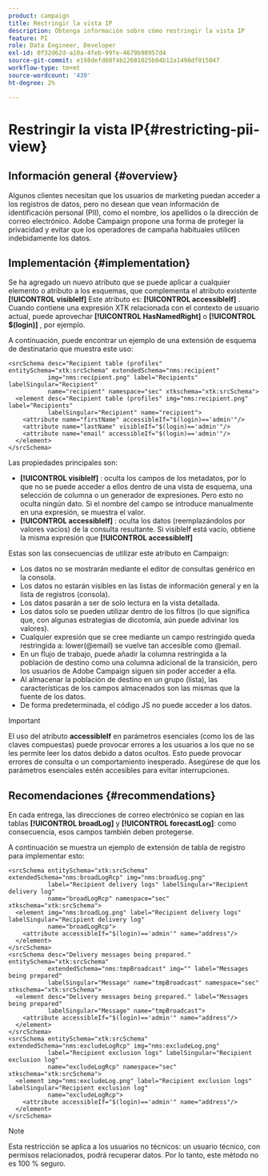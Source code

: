 ```yaml
---
product: campaign
title: Restringir la vista IP
description: Obtenga información sobre cómo restringir la vista IP
feature: PI
role: Data Engineer, Developer
exl-id: 0f32d62d-a10a-4feb-99fe-4679b98957d4
source-git-commit: e198defd60f4b12681025b04b12a1498df015047
workflow-type: tm+mt
source-wordcount: '439'
ht-degree: 2%

---
```


# Restringir la vista IP{#restricting-pii-view}

## Información general {#overview}

Algunos clientes necesitan que los usuarios de marketing puedan acceder a los registros de datos, pero no desean que vean información de identificación personal (PII), como el nombre, los apellidos o la dirección de correo electrónico. Adobe Campaign propone una forma de proteger la privacidad y evitar que los operadores de campaña habituales utilicen indebidamente los datos.

## Implementación {#implementation}

Se ha agregado un nuevo atributo que se puede aplicar a cualquier elemento o atributo a los esquemas, que complementa el atributo existente **[!UICONTROL visibleIf]** Este atributo es: **[!UICONTROL accessibleIf]** . Cuando contiene una expresión XTK relacionada con el contexto de usuario actual, puede aprovechar **[!UICONTROL HasNamedRight]** o **[!UICONTROL $(login)]** , por ejemplo.

A continuación, puede encontrar un ejemplo de una extensión de esquema de destinatario que muestra este uso:

```
<srcSchema desc="Recipient table (profiles" entitySchema="xtk:srcSchema" extendedSchema="nms:recipient"
           img="nms:recipient.png" label="Recipients" labelSingular="Recipient"
           name="recipient" namespace="sec" xtkschema="xtk:srcSchema">
  <element desc="Recipient table (profiles" img="nms:recipient.png" label="Recipients"
           labelSingular="Recipient" name="recipient">
    <attribute name="firstName" accessibleIf="$(login)=='admin'"/>
    <attribute name="lastName" visibleIf="$(login)=='admin'"/>
    <attribute name="email" accessibleIf="$(login)=='admin'"/>
  </element>
</srcSchema>
```

Las propiedades principales son:

* **[!UICONTROL visibleIf]** : oculta los campos de los metadatos, por lo que no se puede acceder a ellos dentro de una vista de esquema, una selección de columna o un generador de expresiones. Pero esto no oculta ningún dato. Si el nombre del campo se introduce manualmente en una expresión, se muestra el valor.
* **[!UICONTROL accessibleIf]** : oculta los datos (reemplazándolos por valores vacíos) de la consulta resultante. Si visibleIf está vacío, obtiene la misma expresión que **[!UICONTROL accessibleIf]**

Estas son las consecuencias de utilizar este atributo en Campaign:

* Los datos no se mostrarán mediante el editor de consultas genérico en la consola.
* Los datos no estarán visibles en las listas de información general y en la lista de registros (consola).
* Los datos pasarán a ser de solo lectura en la vista detallada.
* Los datos solo se pueden utilizar dentro de los filtros (lo que significa que, con algunas estrategias de dicotomía, aún puede adivinar los valores).
* Cualquier expresión que se cree mediante un campo restringido queda restringida a: lower(@email) se vuelve tan accesible como @email.
* En un flujo de trabajo, puede añadir la columna restringida a la población de destino como una columna adicional de la transición, pero los usuarios de Adobe Campaign siguen sin poder acceder a ella.
* Al almacenar la población de destino en un grupo (lista), las características de los campos almacenados son las mismas que la fuente de los datos.
* De forma predeterminada, el código JS no puede acceder a los datos.

>[!IMPORTANT]
>
>El uso del atributo **accessibleIf** en parámetros esenciales (como los de las claves compuestas) puede provocar errores a los usuarios a los que no se les permite leer los datos debido a datos ocultos. Esto puede provocar errores de consulta o un comportamiento inesperado. Asegúrese de que los parámetros esenciales estén accesibles para evitar interrupciones.

## Recomendaciones {#recommendations}

En cada entrega, las direcciones de correo electrónico se copian en las tablas **[!UICONTROL broadLog]** y **[!UICONTROL forecastLog]**: como consecuencia, esos campos también deben protegerse.

A continuación se muestra un ejemplo de extensión de tabla de registro para implementar esto:

```
<srcSchema entitySchema="xtk:srcSchema" extendedSchema="nms:broadLogRcp" img="nms:broadLog.png"
           label="Recipient delivery logs" labelSingular="Recipient delivery log"
           name="broadLogRcp" namespace="sec" xtkschema="xtk:srcSchema">
  <element img="nms:broadLog.png" label="Recipient delivery logs" labelSingular="Recipient delivery log"
           name="broadLogRcp">
    <attribute accessibleIf="$(login)=='admin'" name="address"/>
  </element>
</srcSchema>
<srcSchema desc="Delivery messages being prepared." entitySchema="xtk:srcSchema"
           extendedSchema="nms:tmpBroadcast" img="" label="Messages being prepared"
           labelSingular="Message" name="tmpBroadcast" namespace="sec" xtkschema="xtk:srcSchema">
  <element desc="Delivery messages being prepared." label="Messages being prepared"
           labelSingular="Message" name="tmpBroadcast">
    <attribute accessibleIf="$(login)=='admin'" name="address"/>
  </element>
</srcSchema>
<srcSchema entitySchema="xtk:srcSchema" extendedSchema="nms:excludeLogRcp" img="nms:excludeLog.png"
           label="Recipient exclusion logs" labelSingular="Recipient exclusion log"
           name="excludeLogRcp" namespace="sec" xtkschema="xtk:srcSchema">
  <element img="nms:excludeLog.png" label="Recipient exclusion logs" labelSingular="Recipient exclusion log"
           name="excludeLogRcp">
    <attribute accessibleIf="$(login)=='admin'" name="address"/>
  </element>
</srcSchema>
```

>[!NOTE]
>
>Esta restricción se aplica a los usuarios no técnicos: un usuario técnico, con permisos relacionados, podrá recuperar datos. Por lo tanto, este método no es 100 % seguro.
